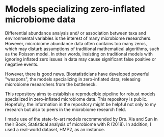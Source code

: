 # Models specializing zero-inflated microbiome data

Differential abundance analysis and/ or association between taxa and environmental variables is the interest of many microbiome researchers. However, microbiome abundance data often contains too many zeros, which may disturb assumptions of traditional mathematical algorithms, such as the Poisson model. In other words, insisting on traditional models with ignoring inflated zero issues in data may cause significant false positive or negative events. 

However, there is good news. Biostatisticians have developed powerful "weapons", the models specializing in zero-inflated data, releasing microbiome researchers from the bottleneck. 

This repository aims to establish a reproducible pipeline for robust models specialized in zero-inflated microbiome data. This repository is public. Hopefully, the information in the repository might be helpful not only to my research but also to peers in the microbiome research field.  

I made use of the state-fo-art models recommended by Drs. Xia and Sun in their Book, Statistical analysis of microbiome with R (2018). In addition, I used a real-world dataset, HMP2, as an instance. 
